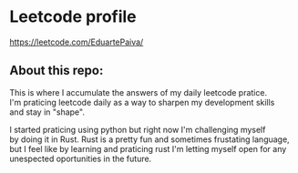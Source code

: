 # Leetcode profile

https://leetcode.com/EduartePaiva/

## About this repo:

This is where I accumulate the answers of my daily leetcode pratice.  
I'm praticing leetcode daily as a way to sharpen my development skills  
and stay in "shape".

I started praticing using python but right now I'm challenging myself  
by doing it in Rust. Rust is a pretty fun and sometimes frustating language,  
but I feel like by learning and praticing rust I'm letting myself open for any  
unespected oportunities in the future.
